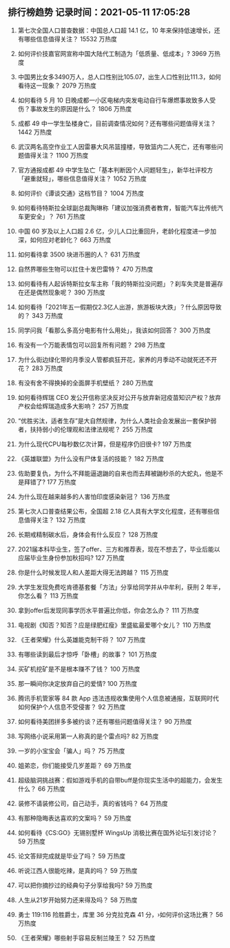 
## 排行榜趋势 记录时间：2021-05-11 17:05:28
  
  1. 第七次全国人口普查数据：中国总人口超 14.1 亿，10 年来保持低速增长，还有哪些信息值得关注？ 15532 万热度
    
  2. 如何评价技嘉官网宣称中国大陆代工制造为「低质量、低成本」? 3969 万热度
    
  3. 中国男比女多3490万人，总人口性别比105.07，出生人口性别比111.3，如何看待这一现象？ 2079 万热度
    
  4. 如何看待 5 月 10 日晚成都一小区电梯内突发电动自行车爆燃事故致多人受伤？事故发生的原因是什么？ 1806 万热度
    
  5. 成都 49 中一学生坠楼身亡，目前调查情况如何？还有哪些问题值得关注？ 1442 万热度
    
  6. 武汉两名高空作业工人因雷暴大风吊篮撞楼，导致篮内二人死亡，还有哪些问题值得关注？ 1100 万热度
    
  7. 官方通报成都 49 中学生坠亡「基本判断因个人问题轻生」，新华社评校方「避重就轻」，哪些信息值得关注？ 1052 万热度
    
  8. 如何评价《谭谈交通》这档节目？ 1004 万热度
    
  9. 如何看待特斯拉全球副总裁陶琳称「建议加强消费者教育，智能汽车比传统汽车更安全」？ 761 万热度
    
  10. 中国 60 岁及以上人口超 2.6 亿，少儿人口比重回升，老龄化程度进一步加深，如何应对老龄化？ 663 万热度
    
  11. 如何看待拿 3500 块进币圈的人？ 631 万热度
    
  12. 自然界哪些生物可以扛住十发巴雷特？ 470 万热度
    
  13. 如何看待有人起诉特斯拉女车主称「我的特斯拉没问题」？刹车失灵是普遍存在还是偶然现象呢？ 390 万热度
    
  14. 如何看待「2021年五一假期仅2.3亿人出游，旅游板块大跌」？什么原因导致的？ 343 万热度
    
  15. 同学问我「看那么多高分电影有什么用处」，我该如何回答？ 300 万热度
    
  16. 有没有一个万能表情包可以回复所有问题？ 298 万热度
    
  17. 为什么街边绿化带的月季没人管都疯狂开花，家养的月季动不动就死还不开花？ 283 万热度
    
  18. 有没有舍不得换掉的全面屏手机壁纸？ 280 万热度
    
  19. 如何看待辉瑞 CEO 发公开信称坚决反对公开与放弃新冠疫苗知识产权？放弃产权会给辉瑞造成多大影响？ 257 万热度
    
  20. “优胜劣汰，适者生存”是大自然规律，为什么人类社会会发展出一套保护弱者，扶持弱小的伦理观和法律法规呢？ 255 万热度
    
  21. 为什么现代CPU每秒数亿次计算，但是程序仍旧很卡? 197 万热度
    
  22. 《英雄联盟》为什么没有尸体复活的技能？ 182 万热度
    
  23. 佐助要复仇，为什么不拜能逼退鼬的自来也而去拜被鼬秒杀的大蛇丸，他是不是拜错了? 177 万热度
    
  24. 为什么现在越来越多的人害怕印度感染新冠？ 136 万热度
    
  25. 第七次人口普查结果公布，全国超 2.18 亿人具有大学文化程度，还有哪些信息值得关注？ 132 万热度
    
  26. 长期戒精制碳水后，身体会有什么反应？ 128 万热度
    
  27. 2021届本科毕业生，签了offer、三方和推荐表，现在不想去了，毕业后能以应届毕业生身份参加秋招吗? 127 万热度
    
  28. 你是什么时候发现人和人差距大得无法跨越？ 115 万热度
    
  29. 大学生发现免费吃肯德基套餐「方法」分享给同学并从中牟利，获刑 2 年半，你怎么看？ 113 万热度
    
  30. 拿到offer后发现同事学历水平普遍比你低，你会怎么办？ 111 万热度
    
  31. 电视剧《知否？知否？应是绿肥红瘦》里盛紘最爱哪个女儿？ 110 万热度
    
  32. 《王者荣耀》什么英雄能克制干将？ 107 万热度
    
  33. 有哪些读到最后才惊呼「卧槽」的故事？ 101 万热度
    
  34. 买矿机挖矿是不是根本赚不了钱？ 100 万热度
    
  35. 那一瞬间你决定放弃自己的爱情? 100 万热度
    
  36. 腾讯手机管家等 84 款 App 违法违规收集使用个人信息被通报，互联网时代如何保护个人信息不受侵害？ 92 万热度
    
  37. 如何看待美团拼多多被约谈？还有哪些问题值得关注？ 90 万热度
    
  38. 写网络小说采用第一人称真的是个雷点吗? 82 万热度
    
  39. 一岁的小宝宝会「骗人」吗？ 75 万热度
    
  40. 姐弟恋，你们能接受几岁差距？ 69 万热度
    
  41. 超级脑洞挑战赛：假如游戏手机的自带buff是你现实生活中的超能力，会发生什么？ 66 万热度
    
  42. 装修不请装修公司，自己动手，真的省钱吗？ 64 万热度
    
  43. 有那种隐晦表达喜欢的文案吗？ 59 万热度
    
  44. 如何看待《CS:GO》无锡别墅杯 WingsUp 消极比赛在国外论坛引发讨论？ 59 万热度
    
  45. 论文答辩完成就是毕业了吗？ 59 万热度
    
  46. 听说江西人很能吃辣，是真的吗？ 59 万热度
    
  47. 可以把你摘抄过的经典句子分享给我吗? 59 万热度
    
  48. 人生从21岁开始努力还来得及吗？ 58 万热度
    
  49. 勇士 119:116 险胜爵士，库里 36 分克拉克森 41 分，›如何评价这场比赛？ 56 万热度
    
  50. 《王者荣耀》哪些射手容易反制兰陵王？ 52 万热度
    
